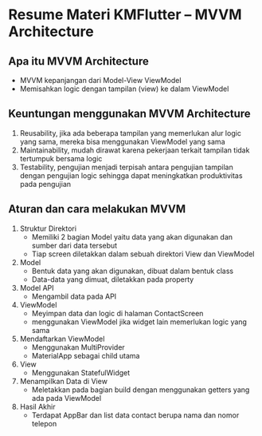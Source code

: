 # Resume Materi KMFlutter – MVVM Architecture

## Apa itu MVVM Architecture
- MVVM kepanjangan dari Model-View ViewModel
- Memisahkan logic dengan tampilan (view) ke dalam ViewModel

## Keuntungan menggunakan MVVM Architecture
1. Reusability, jika ada beberapa tampilan yang memerlukan alur logic yang sama, mereka bisa menggunakan ViewModel yang sama
2. Maintainability, mudah dirawat karena pekerjaan terkait tampilan tidak tertumpuk bersama logic
3. Testability, pengujian menjadi terpisah antara pengujian tampilan dengan pengujian logic sehingga dapat meningkatkan produktivitas pada pengujian

## Aturan dan cara melakukan MVVM
1. Struktur Direktori
    - Memiliki 2 bagian Model yaitu data yang akan digunakan dan sumber dari data tersebut
    - Tiap screen diletakkan dalam sebuah direktori View dan ViewModel
2. Model
    - Bentuk data yang akan digunakan, dibuat dalam bentuk class
    - Data-data yang dimuat, diletakkan pada property
3. Model API
    - Mengambil data pada API
4. ViewModel
    - Meyimpan data dan logic di halaman ContactScreen
    - menggunakan ViewModel jika widget lain memerlukan logic yang sama
5. Mendaftarkan ViewModel
    - Menggunakan MultiProvider
    - MaterialApp sebagai child utama
6. View
    - Menggunakan StatefulWidget
7. Menampilkan Data di View
    - Meletakkan pada bagian build dengan menggunakan getters yang ada pada ViewModel
8. Hasil Akhir
    - Terdapat AppBar dan list data contact berupa nama dan nomor telepon